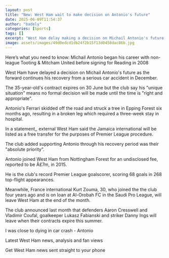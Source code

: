 ```yaml
---
layout: post
title: "New: West Ham wait to make decision on Antonio's future"
date: 2025-06-09T11:54:37
author: "badely"
categories: [Sports]
tags: []
excerpt: "West Ham delay making a decision on Michail Antonio's future as the forward continues his recovery from a serious car accident."
image: assets/images/49d0edcd1db24f2b15f13d0458dac86b.jpg
---
```


Here’s what you need to know: Michail Antonio began his career with non-league Tooting & Mitcham United before signing for Reading in 2008

West Ham have delayed a decision on Michail Antonio's future as the forward continues his recovery from a serious car accident in December. 

The 35-year-old's contract expires on 30 June but the club say his "unique situation" means no formal decision will be made until the time is "right and appropriate". 

Antonio's Ferrari skidded off the road and struck a tree in Epping Forest six months ago, resulting in a broken leg which required a three-week stay in hospital. 

In a statement,, external West Ham said the Jamaica international will be listed as a free transfer for the purposes of Premier League procedure. 

The club added supporting Antonio through his recovery period was their "absolute priority".

Antonio joined West Ham from Nottingham Forest for an undisclosed fee, reported to be Â£7m, in 2015. 

He is the club's record Premier League goalscorer, scoring 68 goals in 268 top-flight appearances. 

Meanwhile, France international Kurt Zouma, 30, who joined the the club four years ago and is on loan at Al-Orobah FC in the Saudi Pro League, will leave West Ham at the end of the month. 

The club announced last month that defenders Aaron Cresswell and Vladimir Coufal, goalkeeper Lukasz Fabianski and striker Danny Ings will leave when their contracts expire this summer. 

I was close to dying in car crash - Antonio

Latest West Ham news, analysis and fan views

Get West Ham news sent straight to your phone

